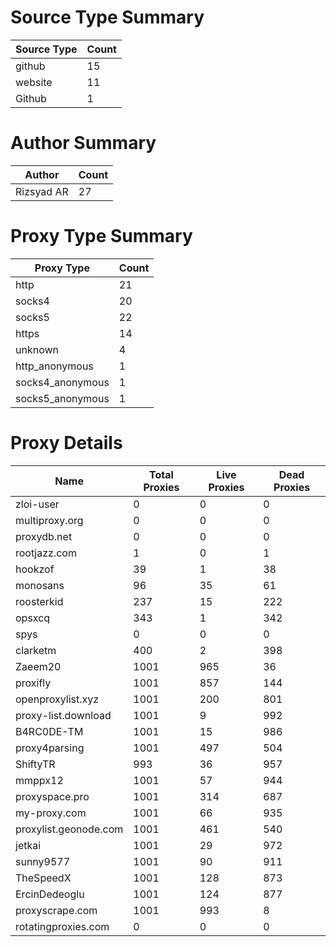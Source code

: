 # Source Type Summary

| Source Type | Count |
|-------------|-------|
| github | 15 |
| website | 11 |
| Github | 1 |


# Author Summary

| Author | Count |
|--------|-------|
| Rizsyad AR | 27 |


# Proxy Type Summary

| Proxy Type | Count |
|------------|-------|
| http | 21 |
| socks4 | 20 |
| socks5 | 22 |
| https | 14 |
| unknown | 4 |
| http_anonymous | 1 |
| socks4_anonymous | 1 |
| socks5_anonymous | 1 |


# Proxy Details

| Name | Total Proxies | Live Proxies | Dead Proxies |
|------|---------------|--------------|---------------|
| zloi-user | 0 | 0 | 0 |
| multiproxy.org | 0 | 0 | 0 |
| proxydb.net | 0 | 0 | 0 |
| rootjazz.com | 1 | 0 | 1 |
| hookzof | 39 | 1 | 38 |
| monosans | 96 | 35 | 61 |
| roosterkid | 237 | 15 | 222 |
| opsxcq | 343 | 1 | 342 |
| spys | 0 | 0 | 0 |
| clarketm | 400 | 2 | 398 |
| Zaeem20 | 1001 | 965 | 36 |
| proxifly | 1001 | 857 | 144 |
| openproxylist.xyz | 1001 | 200 | 801 |
| proxy-list.download | 1001 | 9 | 992 |
| B4RC0DE-TM | 1001 | 15 | 986 |
| proxy4parsing | 1001 | 497 | 504 |
| ShiftyTR | 993 | 36 | 957 |
| mmppx12 | 1001 | 57 | 944 |
| proxyspace.pro | 1001 | 314 | 687 |
| my-proxy.com | 1001 | 66 | 935 |
| proxylist.geonode.com | 1001 | 461 | 540 |
| jetkai | 1001 | 29 | 972 |
| sunny9577 | 1001 | 90 | 911 |
| TheSpeedX | 1001 | 128 | 873 |
| ErcinDedeoglu | 1001 | 124 | 877 |
| proxyscrape.com | 1001 | 993 | 8 |
| rotatingproxies.com | 0 | 0 | 0 |
